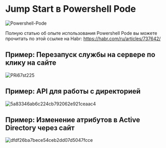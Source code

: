 # Jump Start в Powershell Pode
![Powershell-Pode](https://github.com/bgelov/habr-powershell-pode-jumpstart/assets/5302940/a2ea3c60-9ca6-4c8b-89bb-0a7157ad2eb5)

Полную статью об опыте использования Powershell Pode вы можете прочитать по этой ссылке на Habr: https://habr.com/ru/articles/737642/


## Пример: Перезапуск службы на сервере по клику на сайте
![PRi67st225](https://github.com/bgelov/habr-powershell-pode-jumpstart/assets/5302940/8ce2ff0b-971c-4dff-9003-271a0d5c29a9)


## Пример: API для работы с директорией
![5a83346ab6c224cb792062e921ceaac4](https://github.com/bgelov/habr-powershell-pode-jumpstart/assets/5302940/ed58bf2e-f0b4-4d60-8e99-efb146d7477f)


## Пример: Изменение атрибутов в Active Directory через сайт
![dfdf26ba7bece54ceb2dd07d5047fcce](https://github.com/bgelov/habr-powershell-pode-jumpstart/assets/5302940/b7ecb11f-092a-4ca2-b982-ac3fe6d82c04)

